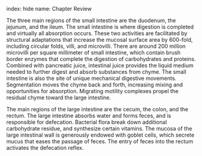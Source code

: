 index: hide
name: Chapter Review

The three main regions of the small intestine are the duodenum, the jejunum, and the ileum. The small intestine is where digestion is completed and virtually all absorption occurs. These two activities are facilitated by structural adaptations that increase the mucosal surface area by 600-fold, including circular folds, villi, and microvilli. There are around 200 million microvilli per square millimeter of small intestine, which contain brush border enzymes that complete the digestion of carbohydrates and proteins. Combined with pancreatic juice, intestinal juice provides the liquid medium needed to further digest and absorb substances from chyme. The small intestine is also the site of unique mechanical digestive movements. Segmentation moves the chyme back and forth, increasing mixing and opportunities for absorption. Migrating motility complexes propel the residual chyme toward the large intestine.

The main regions of the large intestine are the cecum, the colon, and the rectum. The large intestine absorbs water and forms feces, and is responsible for defecation. Bacterial flora break down additional carbohydrate residue, and synthesize certain vitamins. The mucosa of the large intestinal wall is generously endowed with goblet cells, which secrete mucus that eases the passage of feces. The entry of feces into the rectum activates the defecation reflex.
